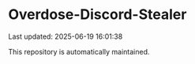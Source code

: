 # Overdose-Discord-Stealer

Last updated: 2025-06-19 16:01:38

This repository is automatically maintained.
